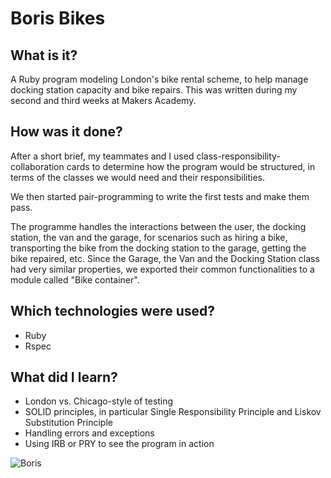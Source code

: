 Boris Bikes
======================

## What is it?
A Ruby program modeling London's bike rental scheme, to help manage docking station capacity and bike repairs. This was written during my second and third weeks at Makers Academy.

## How was it done?

After a short brief, my teammates and I used class-responsibility-collaboration cards to determine how the program would be structured, in terms of the classes we would need and their responsibilities.

We then started pair-programming to write the first tests and make them pass.

The programme handles the interactions between the user, the docking station, the van and the garage, for scenarios such as hiring a bike, transporting the bike from the docking station to the garage, getting the bike repaired, etc. Since the Garage, the Van and the Docking Station class had very similar properties, we exported their common functionalities to a module called "Bike container".

## Which technologies were used?

- Ruby
- Rspec

## What did I learn?
- London vs. Chicago-style of testing
- SOLID principles, in particular Single Responsibility Principle and Liskov Substitution Principle
- Handling errors and exceptions
- Using IRB or PRY to see the program in action

![Boris](https://github.com/binaryberry/My_Boris_Bikes/blob/master/Public/Boris_and_Schwarzy.jpg)
